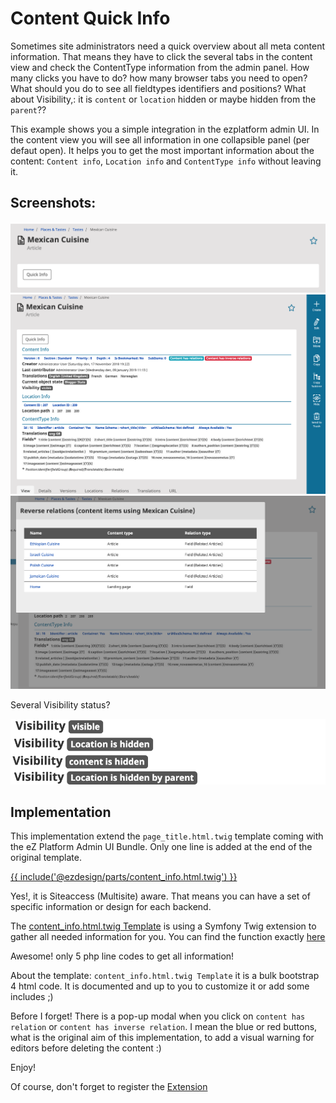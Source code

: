 # Content Quick Info

Sometimes site administrators need a quick overview about all meta content information. That means they have to click the several tabs in the content view and check the ContentType information from the admin panel. How many clicks you have to do? how many browser tabs you need to open? What should you do to see all fieldtypes identifiers and positions? What about Visibility,: it is `content` or `location` hidden or maybe hidden from the `parent`??

This example shows you a simple integration in the ezplatform admin UI. In the content view you will see all information in one collapsible panel (per defaut open). It helps you to get the most important information about the content: `Content info`, `Location info` and `ContentType info` without leaving it.

## Screenshots:

<img src="Resources/doc/quick_content_info_collapsible.png" />

<img src="Resources/doc/quick_content_info.png" />

<img src="Resources/doc/quick_content_info_relations_inverse.png" />

Several Visibility status?

<img src="Resources/doc/quick_info_visibility.png" />

## Implementation

This implementation extend the `page_title.html.twig` template coming with the eZ Platform Admin UI Bundle. Only one line is added at the end of the original template.

[{{ include('@ezdesign/parts/content_info.html.twig') }}](https://github.com/arfaram/ezeventdemo/blob/more_example/Resources/views/themes/admin/parts/page_title.html.twig#L27)

Yes!, it is Siteaccess (Multisite) aware. That means you can have a set of specific information or design for each backend.

The [content_info.html.twig Template](https://github.com/arfaram/ezeventdemo/blob/more_example/Resources/views/themes/admin/parts/content_info.html.twig) is using a Symfony Twig extension to gather all needed information for you. You can find the function exactly [here](https://github.com/arfaram/ezeventdemo/blob/more_example/Twig/ContentCollectionDataset.php#L60)

Awesome! only 5 php line codes to get all information!

About the template: `content_info.html.twig Template` it is a bulk bootstrap 4 html code. It is documented and up to you to customize it or add some includes ;)

Before I forget! There is a pop-up modal when you click on `content has relation` or `content has inverse relation`. I mean the blue or red buttons, what is the original aim of this implementation, to add a visual warning for editors before deleting the content :)


Enjoy!


Of course, don't forget to register the [Extension](https://github.com/arfaram/ezeventdemo/blob/more_example/Resources/config/services.yml#L19) 
